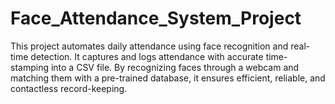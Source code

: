 # Face_Attendance_System_Project
This project automates daily attendance using face recognition and real-time detection. It captures and logs attendance with accurate time-stamping into a CSV file. By recognizing faces through a webcam and matching them with a pre-trained database, it ensures efficient, reliable, and contactless record-keeping.
